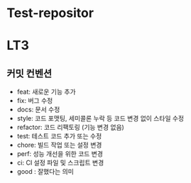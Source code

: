 # Test-repositor
# LT3
## 커밋 컨벤션
- feat: 새로운 기능 추가
- fix: 버그 수정
- docs: 문서 수정
- style: 코드 포맷팅, 세미콜론 누락 등 코드 변경 없이 스타일 수정
- refactor: 코드 리팩토링 (기능 변경 없음)
- test: 테스트 코드 추가 또는 수정
- chore: 빌드 작업 또는 설정 변경
- perf: 성능 개선을 위한 코드 변경
- ci: CI 설정 파일 및 스크립트 변경
- good : 잘했다는 의미
